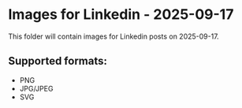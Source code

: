 # Images for Linkedin - 2025-09-17

This folder will contain images for Linkedin posts on 2025-09-17.

## Supported formats:
- PNG
- JPG/JPEG
- SVG
